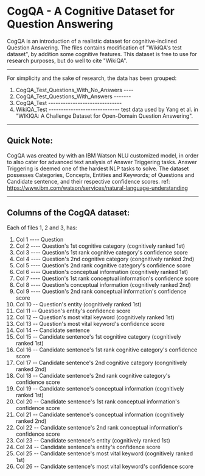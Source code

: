 # CogQA - A Cognitive Dataset for Question Answering

CogQA is an introduction of a realistic dataset for cognitive-inclined Question Answering. The files contains modification of "WikiQA's test dataset", by addition some cognitive features. This dataset is free to use for research purposes, but do well to cite "WikiQA".

------------------------------------------------------------------------------------------
For simplicity and the sake of research, the data has been grouped:

1. CogQA_Test_Questions_With_No_Answers ----
2. CogQA_Test_Questions_With_Answers -------
3. CogQA_Test ------------------------------  
4. WikiQA_Test ----------------------------- test data used by Yang et al. in "WIKIQA: A Challenge Dataset for Open-Domain Question Answering".
------------------------------------------------------------------------------------------
Quick Note:
------------------------------------------------------------------------------------------
CogQA was created by with an IBM Watson NLU customized model, in order to also cater for advanced text analysis of Answer Triggering tasks. Answer Triggering is deemed one of the hardest NLP tasks to solve. The dataset possesses Categories, Concepts, Entities and Keywords; of Questions and Candidate sentence, and their respective confidence scores. 
ref: https://www.ibm.com/watson/services/natural-language-understanding

------------------------------------------------------------------------------------------
Columns of the CogQA dataset:
------------------------------------------------------------------------------------------
Each of files 1, 2 and 3, has:
1. Col 1 ---- Question
2. Col 2 ---- Question's 1st cognitive category (cognitively ranked 1st)
3. Col 3 ---- Question's 1st rank cognitive category's confidence score
4. Col 4 ---- Question's 2nd cognitive category (congnitively ranked 2nd)
5. Col 5 ---- Question's 2nd rank cognitive category's confidence score
6. Col 6 ---- Question's conceptual information (cognitively ranked 1st)
7. Col 7 ---- Question's 1st rank conceptual information's confidence score
8. Col 8 ---- Question's conceptual information (cognitively ranked 2nd)
9. Col 9 ---- Question's 2nd rank conceptual information's confidence score
10. Col 10 -- Question's entity (cognitively ranked 1st)
11. Col 11 -- Question's entity's confidence score
12. Col 12 -- Question's most vital keyword (cognitively ranked 1st)
13. Col 13 -- Question's most vital keyword's confidence score
14. Col 14 -- Candidate sentence
15. Col 15 -- Candidate sentence's 1st cognitive category (cognitively ranked 1st)
16. Col 16 -- Candidate sentence's 1st rank cognitive category's confidence score
17. Col 17 -- Candidate sentence's 2nd cognitive category (congnitively ranked 2nd)
18. Col 18 -- Candidate sentence's 2nd rank cognitive category's confidence score
19. Col 19 -- Candidate sentence's conceptual information (cognitively ranked 1st)
20. Col 20 -- Candidate sentence's 1st rank conceptual information's confidence score
21. Col 21 -- Candidate sentence's conceptual information (cognitively ranked 2nd)
22. Col 22 -- Candidate sentence's 2nd rank conceptual information's confidence score
23. Col 23 -- Candidate sentence's entity (cognitively ranked 1st)
24. Col 24 -- Candidate sentence's entity's confidence score
25. Col 25 -- Candidate sentence's most vital keyword (cognitively ranked 1st)
26. Col 26 -- Candidate sentence's most vital keyword's confidence score
